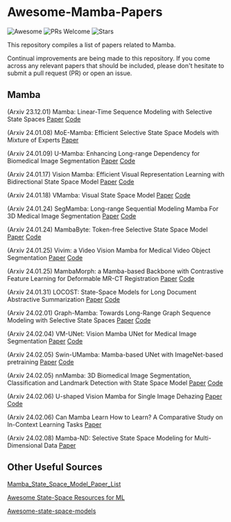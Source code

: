 # Awesome-Mamba-Papers
![Awesome](https://awesome.re/badge.svg) ![PRs Welcome](https://img.shields.io/badge/PRs-Welcome-green) ![Stars](https://img.shields.io/github/stars/yyyujintang/Awesome-Mamba-Papers)

This repository compiles a list of papers related to Mamba.

Continual improvements are being made to this repository. If you come across any relevant papers that should be included, please don't hesitate to submit a pull request (PR) or open an issue.

## Mamba

(Arxiv 23.12.01) Mamba: Linear-Time Sequence Modeling with Selective State Spaces [Paper](https://arxiv.org/abs/2312.00752) [Code](https://github.com/state-spaces/mamba)

(Arxiv 24.01.08) MoE-Mamba: Efficient Selective State Space Models with Mixture of Experts [Paper](https://arxiv.org/abs/2401.04081) 

(Arxiv 24.01.09) U-Mamba: Enhancing Long-range Dependency for Biomedical Image Segmentation [Paper](https://arxiv.org/abs/2401.04722) [Code](https://github.com/bowang-lab/U-Mamba)

 (Arxiv 24.01.17) Vision Mamba: Efficient Visual Representation Learning with Bidirectional State Space Model [Paper](https://arxiv.org/abs/2401.09417) [Code](https://github.com/hustvl/Vim)

 (Arxiv 24.01.18) VMamba: Visual State Space Model [Paper](https://arxiv.org/abs/2401.10166) [Code](https://github.com/MzeroMiko/VMamba)

 (Arxiv 24.01.24) SegMamba: Long-range Sequential Modeling Mamba For 3D Medical Image Segmentation [Paper](https://arxiv.org/abs/2401.13560) [Code](https://github.com/ge-xing/SegMamba)

 (Arxiv 24.01.24) MambaByte: Token-free Selective State Space Model [Paper](https://arxiv.org/abs/2401.13660) [Code](https://github.com/lucidrains/MEGABYTE-pytorch)

 (Arxiv 24.01.25) Vivim: a Video Vision Mamba for Medical Video Object Segmentation [Paper](https://arxiv.org/abs/2401.14168) [Code](https://github.com/scott-yjyang/Vivim)

 (Arxiv 24.01.25) MambaMorph: a Mamba-based Backbone with Contrastive Feature Learning for Deformable MR-CT Registration [Paper](https://arxiv.org/abs/2401.14168) [Code](https://github.com/guo-stone/mambamorph)

 (Arxiv 24.01.31) LOCOST: State-Space Models for Long Document Abstractive Summarization [Paper](https://arxiv.org/abs/2401.17919) [Code](https://github.com/flbbb/locost-summarization)

 (Arxiv 24.02.01) Graph-Mamba: Towards Long-Range Graph Sequence Modeling with Selective State Spaces [Paper](https://browse.arxiv.org/abs/2402.00789) [Code](https://github.com/bowang-lab/Graph-Mamba)

 (Arxiv 24.02.04) VM-UNet: Vision Mamba UNet for Medical Image Segmentation [Paper](https://arxiv.org/abs/2402.02491) [Code](https://github.com/JCruan519/VM-UNet)

 (Arxiv 24.02.05) Swin-UMamba: Mamba-based UNet with ImageNet-based pretraining [Paper](https://arxiv.org/abs/2402.03302) [Code](https://github.com/JiarunLiu/Swin-UMamba)

 (Arxiv 24.02.05) nnMamba: 3D Biomedical Image Segmentation, Classification and Landmark Detection with State Space Model [Paper](https://arxiv.org/abs/2402.03526) [Code](https://github.com/lhaof/nnMamba)

 (Arxiv 24.02.06) U-shaped Vision Mamba for Single Image Dehazing [Paper](https://arxiv.org/abs/2402.04139) [Code](https://github.com/zzr-idam)

 (Arxiv 24.02.06) Can Mamba Learn How to Learn? A Comparative Study on In-Context Learning Tasks [Paper](https://arxiv.org/abs/2402.04248) 

 (Arxiv 24.02.08) Mamba-ND: Selective State Space Modeling for Multi-Dimensional Data [Paper](https://arxiv.org/abs/2402.05892) 

## Other Useful Sources

[Mamba_State_Space_Model_Paper_List](https://github.com/Event-AHU/Mamba_State_Space_Model_Paper_List)

[Awesome State-Space Resources for ML](https://github.com/AvivBick/awesome-ssm-ml)

[Awesome-state-space-models](https://github.com/radarFudan/Awesome-state-space-models)